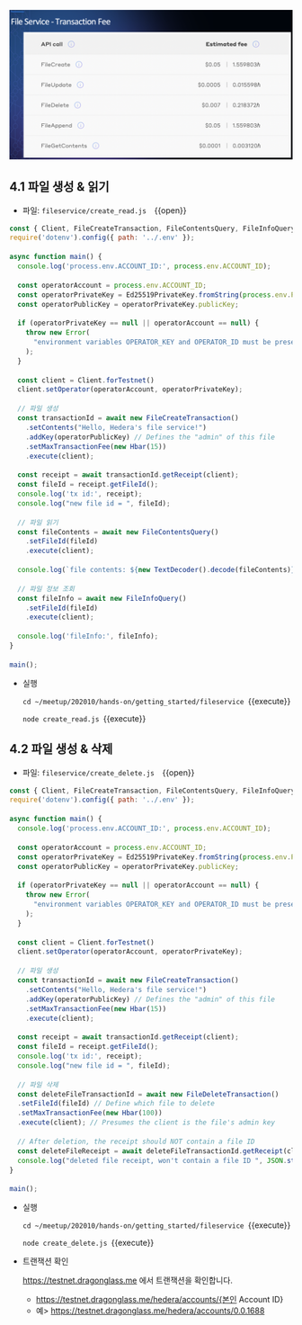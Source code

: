 ![1](https://github.com/yunhochung/katacoda-scenarios/raw/master/hedera-hashgraph/getting-started-with-hashgraph/images/10.png)

## 4.1 파일 생성 & 읽기

* 파일: `fileservice/create_read.js  `{{open}}

```javascript
const { Client, FileCreateTransaction, FileContentsQuery, FileInfoQuery, FileDeleteTransaction, Ed25519PrivateKey, Hbar } = require("@hashgraph/sdk");
require('dotenv').config({ path: '../.env' });

async function main() {
  console.log('process.env.ACCOUNT_ID:', process.env.ACCOUNT_ID);

  const operatorAccount = process.env.ACCOUNT_ID;
  const operatorPrivateKey = Ed25519PrivateKey.fromString(process.env.PRIVATE_KEY);
  const operatorPublicKey = operatorPrivateKey.publicKey;

  if (operatorPrivateKey == null || operatorAccount == null) {
    throw new Error(
      "environment variables OPERATOR_KEY and OPERATOR_ID must be present"
    );
  }

  const client = Client.forTestnet()
  client.setOperator(operatorAccount, operatorPrivateKey);

  // 파일 생성
  const transactionId = await new FileCreateTransaction()
    .setContents("Hello, Hedera's file service!")
    .addKey(operatorPublicKey) // Defines the "admin" of this file
    .setMaxTransactionFee(new Hbar(15))
    .execute(client);

  const receipt = await transactionId.getReceipt(client);  
  const fileId = receipt.getFileId();
  console.log('tx id:', receipt);
  console.log("new file id = ", fileId);

  // 파일 읽기
  const fileContents = await new FileContentsQuery()
    .setFileId(fileId)
    .execute(client);

  console.log(`file contents: ${new TextDecoder().decode(fileContents)}`);

  // 파일 정보 조회
  const fileInfo = await new FileInfoQuery()
    .setFileId(fileId)
    .execute(client);

  console.log('fileInfo:', fileInfo);
}

main();
```

* 실행

  `cd ~/meetup/202010/hands-on/getting_started/fileservice `{{execute}}

  `node create_read.js `{{execute}}

## 4.2 파일 생성 & 삭제

* 파일: `fileservice/create_delete.js  `{{open}}

```javascript
const { Client, FileCreateTransaction, FileContentsQuery, FileInfoQuery, FileDeleteTransaction, Ed25519PrivateKey, Hbar } = require("@hashgraph/sdk");
require('dotenv').config({ path: '../.env' });

async function main() {
  console.log('process.env.ACCOUNT_ID:', process.env.ACCOUNT_ID);

  const operatorAccount = process.env.ACCOUNT_ID;
  const operatorPrivateKey = Ed25519PrivateKey.fromString(process.env.PRIVATE_KEY);
  const operatorPublicKey = operatorPrivateKey.publicKey;

  if (operatorPrivateKey == null || operatorAccount == null) {
    throw new Error(
      "environment variables OPERATOR_KEY and OPERATOR_ID must be present"
    );
  }

  const client = Client.forTestnet()
  client.setOperator(operatorAccount, operatorPrivateKey);

  // 파일 생성
  const transactionId = await new FileCreateTransaction()
    .setContents("Hello, Hedera's file service!")
    .addKey(operatorPublicKey) // Defines the "admin" of this file
    .setMaxTransactionFee(new Hbar(15))
    .execute(client);

  const receipt = await transactionId.getReceipt(client);  
  const fileId = receipt.getFileId();
  console.log('tx id:', receipt);
  console.log("new file id = ", fileId);

  // 파일 삭제
  const deleteFileTransactionId = await new FileDeleteTransaction()
  .setFileId(fileId) // Define which file to delete
  .setMaxTransactionFee(new Hbar(100))
  .execute(client); // Presumes the client is the file's admin key

  // After deletion, the receipt should NOT contain a file ID
  const deleteFileReceipt = await deleteFileTransactionId.getReceipt(client);
  console.log("deleted file receipt, won't contain a file ID ", JSON.stringify(deleteFileReceipt) + "\n");  
}

main();
```

* 실행

  `cd ~/meetup/202010/hands-on/getting_started/fileservice `{{execute}}

  `node create_delete.js `{{execute}}

* 트랜잭션 확인

  https://testnet.dragonglass.me 에서 트랜잭션을 확인합니다.

  * https://testnet.dragonglass.me/hedera/accounts/{본인 Account ID}
  * 예> https://testnet.dragonglass.me/hedera/accounts/0.0.1688
